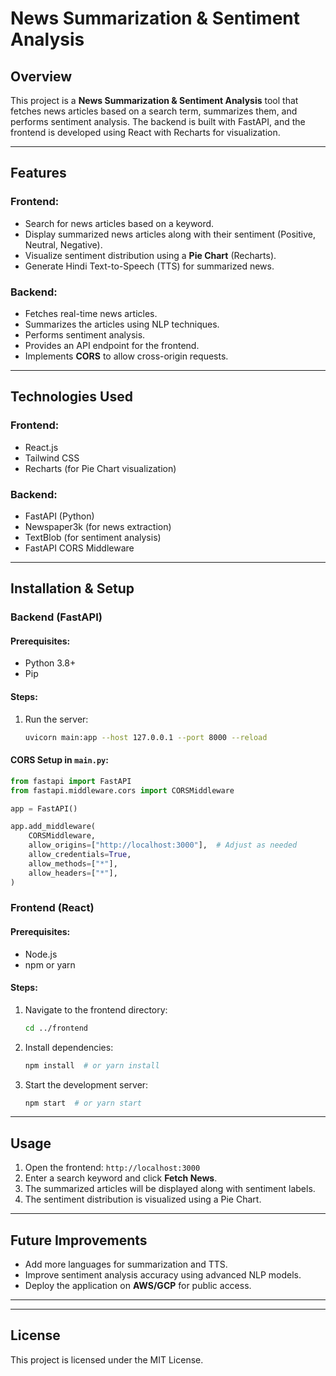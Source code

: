 # News Summarization & Sentiment Analysis

## Overview
This project is a **News Summarization & Sentiment Analysis** tool that fetches news articles based on a search term, summarizes them, and performs sentiment analysis. The backend is built with FastAPI, and the frontend is developed using React with Recharts for visualization.

---

## Features
### Frontend:
- Search for news articles based on a keyword.
- Display summarized news articles along with their sentiment (Positive, Neutral, Negative).
- Visualize sentiment distribution using a **Pie Chart** (Recharts).
- Generate Hindi Text-to-Speech (TTS) for summarized news.

### Backend:
- Fetches real-time news articles.
- Summarizes the articles using NLP techniques.
- Performs sentiment analysis.
- Provides an API endpoint for the frontend.
- Implements **CORS** to allow cross-origin requests.

---

## Technologies Used
### Frontend:
- React.js
- Tailwind CSS
- Recharts (for Pie Chart visualization)

### Backend:
- FastAPI (Python)
- Newspaper3k (for news extraction)
- TextBlob (for sentiment analysis)
- FastAPI CORS Middleware

---

## Installation & Setup

### Backend (FastAPI)
#### Prerequisites:
- Python 3.8+
- Pip

#### Steps:
1. Run the server:
   ```sh
   uvicorn main:app --host 127.0.0.1 --port 8000 --reload
   ```

#### CORS Setup in `main.py`:
```python
from fastapi import FastAPI
from fastapi.middleware.cors import CORSMiddleware

app = FastAPI()

app.add_middleware(
    CORSMiddleware,
    allow_origins=["http://localhost:3000"],  # Adjust as needed
    allow_credentials=True,
    allow_methods=["*"],
    allow_headers=["*"],
)
```

### Frontend (React)
#### Prerequisites:
- Node.js
- npm or yarn

#### Steps:
1. Navigate to the frontend directory:
   ```sh
   cd ../frontend
   ```
2. Install dependencies:
   ```sh
   npm install  # or yarn install
   ```
3. Start the development server:
   ```sh
   npm start  # or yarn start
   ```

---

## Usage
1. Open the frontend: `http://localhost:3000`
2. Enter a search keyword and click **Fetch News**.
3. The summarized articles will be displayed along with sentiment labels.
4. The sentiment distribution is visualized using a Pie Chart.

---


## Future Improvements
- Add more languages for summarization and TTS.
- Improve sentiment analysis accuracy using advanced NLP models.
- Deploy the application on **AWS/GCP** for public access.

---


---

## License
This project is licensed under the MIT License.
